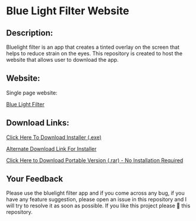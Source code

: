 # Blue Light Filter Website
## Description:
Bluelight filter is an app that creates a tinted overlay on the screen that helps to reduce strain on the eyes.
This repository is created to host the website that allows user to download the app.

## Website:
Single page website:

[Blue Light Filter](https://aadityajoshi151.github.io/Blue-Light-Filter/)

## Download Links:
[Click Here To Download Installer (.exe)](https://github.com/Aadityajoshi151/Blue-Light-Filter/releases/download/v1.0/Blue.Light.Filter.Setup.exe)

[Alternate Download Link For Installer](https://www.mediafire.com/file/79lg2412rbdrfjx/Blue_Light_Filter_Setup.rar/file)

[Click Here to Download Portable Version (.rar) - No Installation Required](https://github.com/Aadityajoshi151/Blue-Light-Filter/releases/download/1.0/Blue.Light.Filter.-.Portable.rar)
## Your Feedback
Please use the bluelight filter app and if you come across any bug, if you have any feature suggestion, please open an issue in this repository and I will try to resolve it as soon as possible. If you like this project please 🌟 this repository.

